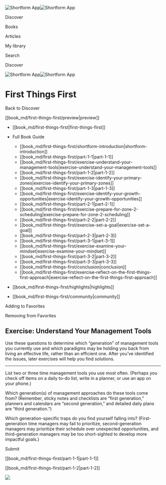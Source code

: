 ![Shortform App](/img/logo.36a2399e.svg)![Shortform App](/img/logo-dark.70c1b072.svg)

Discover

Books

Articles

My library

Search

Discover

![Shortform App](/img/logo.36a2399e.svg)![Shortform App](/img/logo-dark.70c1b072.svg)

# First Things First

Back to Discover

[[book_md/first-things-first/preview|preview]]

  * [[book_md/first-things-first|first-things-first]]
  * Full Book Guide

    * [[book_md/first-things-first/shortform-introduction|shortform-introduction]]
    * [[book_md/first-things-first/part-1-1|part-1-1]]
    * [[book_md/first-things-first/exercise-understand-your-management-tools|exercise-understand-your-management-tools]]
    * [[book_md/first-things-first/part-1-2|part-1-2]]
    * [[book_md/first-things-first/exercise-identify-your-primary-zones|exercise-identify-your-primary-zones]]
    * [[book_md/first-things-first/part-1-3|part-1-3]]
    * [[book_md/first-things-first/exercise-identify-your-growth-opportunities|exercise-identify-your-growth-opportunities]]
    * [[book_md/first-things-first/part-2-1|part-2-1]]
    * [[book_md/first-things-first/exercise-prepare-for-zone-2-scheduling|exercise-prepare-for-zone-2-scheduling]]
    * [[book_md/first-things-first/part-2-2|part-2-2]]
    * [[book_md/first-things-first/exercise-set-a-goal|exercise-set-a-goal]]
    * [[book_md/first-things-first/part-2-3|part-2-3]]
    * [[book_md/first-things-first/part-3-1|part-3-1]]
    * [[book_md/first-things-first/exercise-examine-your-mindset|exercise-examine-your-mindset]]
    * [[book_md/first-things-first/part-3-2|part-3-2]]
    * [[book_md/first-things-first/part-3-3|part-3-3]]
    * [[book_md/first-things-first/conclusion|conclusion]]
    * [[book_md/first-things-first/exercise-reflect-on-the-first-things-first-approach|exercise-reflect-on-the-first-things-first-approach]]
  * [[book_md/first-things-first/highlights|highlights]]
  * [[book_md/first-things-first/community|community]]



Adding to Favorites 

Removing from Favorites 

## Exercise: Understand Your Management Tools

Use these questions to determine which “generation” of management tools you currently use and which paradigms may be holding you back from living an effective life, rather than an efficient one. After you’ve identified the issues, later exercises will help you find solutions.

* * *

List two or three time management tools you use most often. (Perhaps you check off items on a daily to-do list, write in a planner, or use an app on your phone.)

Which generation(s) of management approaches do these tools come from? (Remember, sticky notes and checklists are “first generation,” planners and calendars are “second generation,” and detailed daily plans are “third generation.”)

Which generation-specific traps do you find yourself falling into? (First-generation time managers may fail to prioritize, second-generation managers may prioritize their schedule over unexpected opportunities, and third-generation managers may be too short-sighted to develop more impactful goals.)

Submit 

[[book_md/first-things-first/part-1-1|part-1-1]]

[[book_md/first-things-first/part-1-2|part-1-2]]

![](https://bat.bing.com/action/0?ti=56018282&Ver=2&mid=2d01ef94-9a6a-4e7d-9d9f-0a217cd0cddb&sid=49fff5b0636c11eeb9c611038afc8668&vid=4a005010636c11ee80c703d4c4a7acd5&vids=0&msclkid=N&pi=0&lg=en-US&sw=800&sh=600&sc=24&nwd=1&tl=Shortform%20%7C%20Book&p=https%3A%2F%2Fwww.shortform.com%2Fapp%2Fbook%2Ffirst-things-first%2Fexercise-understand-your-management-tools&r=&lt=429&evt=pageLoad&sv=1&rn=731726)
